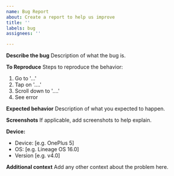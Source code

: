 ```yaml
---
name: Bug Report
about: Create a report to help us improve
title: ''
labels: bug
assignees: ''

---
```


**Describe the bug**
Description of what the bug is.

**To Reproduce**
Steps to reproduce the behavior:
1. Go to '...'
2. Tap on '....'
3. Scroll down to '....'
4. See error

**Expected behavior**
Description of what you expected to happen.

**Screenshots**
If applicable, add screenshots to help explain.

**Device:**
 - Device: [e.g. OnePlus 5]
 - OS: [e.g. Lineage OS 16.0]
 - Version [e.g. v4.0]

**Additional context**
Add any other context about the problem here.
